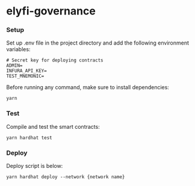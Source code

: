 # elyfi-governance

### Setup

Set up .env file in the project directory and add the following environment variables:

```
# Secret key for deploying contracts
ADMIN=
INFURA_API_KEY=
TEST_MNEMONIC=

```

Before running any command, make sure to install dependencies:

```
yarn

```

### Test

Compile and test the smart contracts:

```
yarn hardhat test

```

### Deploy

Deploy script is below:

```
yarn hardhat deploy --network {network name}
```
